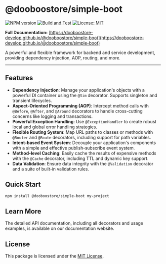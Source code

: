 # @dooboostore/simple-boot

[![NPM version](https://img.shields.io/npm/v/@dooboostore/simple-boot.svg?style=flat-square)](https://www.npmjs.com/package/@dooboostore/simple-boot)
[![Build and Test](https://github.com/dooboostore-develop/packages/actions/workflows/main.yaml/badge.svg?branch=main)](https://github.com/dooboostore-develop/packages/actions/workflows/main.yaml)
[![License: MIT](https://img.shields.io/badge/License-MIT-yellow.svg?style=flat-square)](https://opensource.org/licenses/MIT)

**Full Documentation:** [https://dooboostore-develop.github.io/@dooboostore/simple-boot](https://dooboostore-develop.github.io/@dooboostore/simple-boot)

A powerful and flexible framework for backend and service development, providing dependency injection, AOP, routing, and more.

---

## Features

-   **Dependency Injection**: Manage your application's objects with a powerful DI container using the `@Sim` decorator. Supports singleton and transient lifecycles.
-   **Aspect-Oriented Programming (AOP)**: Intercept method calls with `@Before`, `@After`, and `@Around` decorators to handle cross-cutting concerns like logging and transactions.
-   **Powerful Exception Handling**: Use `@ExceptionHandler` to create robust local and global error handling strategies.
-   **Flexible Routing System**: Map URL paths to classes or methods with `@Router` and `@Route` decorators, including support for path variables.
-   **Intent-based Event System**: Decouple your application's components with a simple and effective publish-subscribe event system.
-   **Method-level Caching**: Easily cache the results of expensive methods with the `@Cache` decorator, including TTL and dynamic key support.
-   **Data Validation**: Ensure data integrity with the `@Validation` decorator and a suite of built-in validation rules.

## Quick Start

```bash
npm install @dooboostore/simple-boot my-project
```

## Learn More

The detailed API documentation, including all decorators and usage examples, is available on our documentation website.

## License

This package is licensed under the [MIT License](https://opensource.org/licenses/MIT).
